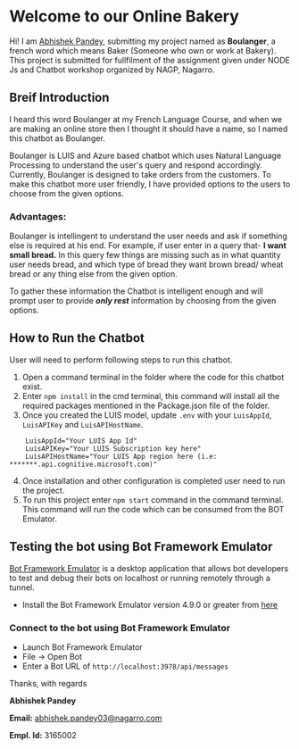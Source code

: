 # Welcome to our Online Bakery

Hi! I am [Abhishek Pandey](mailto:abhishek.pandey03@nagarro.com), submitting my project named as **Boulanger**, a french word which means Baker (Someone who own or work at Bakery). This project is submitted for fullfilment of the assignment given under NODE Js and Chatbot workshop organized by NAGP, Nagarro.

## Breif Introduction
I heard this word Boulanger at my French Language Course, and when we are making an online store then I thought it should have a name, so I named this chatbot as Boulanger.

Boulanger is LUIS and Azure based chatbot which uses Natural Language Processing to understand the user's query and respond accordingly. Currently, Boulanger is designed to take orders from the customers. To make this chatbot more user friendly, I have provided options to the users to choose from the given options.

### Advantages:
Boulanger is intellingent to understand the user needs and ask if something else is required at his end. For example, if user enter in a query that- **I want small bread.** In this query few things are missing such as in what quantity user needs bread, and which type of bread they want brown bread/ wheat bread or any thing else from the given option. 

To gather these information the Chatbot is intelligent enough and will prompt user to provide ***only rest*** information by choosing from the given options.

## How to Run the Chatbot
User will need to perform following steps to run this chatbot.

 1. Open a command terminal in the folder where the code for this chatbot exist.
 2. Enter `npm install` in the cmd terminal, this command will install all the required packages mentioned in the Package.json file of the folder.
 3. Once you created the LUIS model, update `.env` with your `LuisAppId`, `LuisAPIKey` and `LuisAPIHostName`. 
```text
	LuisAppId="Your LUIS App Id"
	LuisAPIKey="Your LUIS Subscription key here"
	LuisAPIHostName="Your LUIS App region here (i.e: *******.api.cognitive.microsoft.com)"
```
 4. Once installation and other configuration is completed user need to run the project.
 5. To run this project enter `npm start` command in the command terminal. This command will run the code which can be consumed from the BOT Emulator.
## Testing the bot using Bot Framework Emulator

[Bot Framework Emulator](https://github.com/microsoft/botframework-emulator) is a desktop application that allows bot developers to test and debug their bots on localhost or running remotely through a tunnel.

- Install the Bot Framework Emulator version 4.9.0 or greater from [here](https://github.com/Microsoft/BotFramework-Emulator/releases)

### Connect to the bot using Bot Framework Emulator
- Launch Bot Framework Emulator
- File -> Open Bot
- Enter a Bot URL of `http://localhost:3978/api/messages`


Thanks, with regards

**Abhishek Pandey**

**Email:** abhishek.pandey03@nagarro.com

**Empl. Id:** 3165002